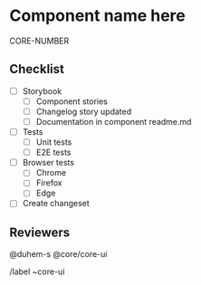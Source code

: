 # Component name here

CORE-NUMBER

## Checklist

- [ ] Storybook
  - [ ] Component stories
  - [ ] Changelog story updated
  - [ ] Documentation in component readme.md
- [ ] Tests
  - [ ] Unit tests
  - [ ] E2E tests
- [ ] Browser tests
  - [ ] Chrome
  - [ ] Firefox
  - [ ] Edge
- [ ] Create changeset

## Reviewers

@duhem-s @core/core-ui

/label ~core-ui
